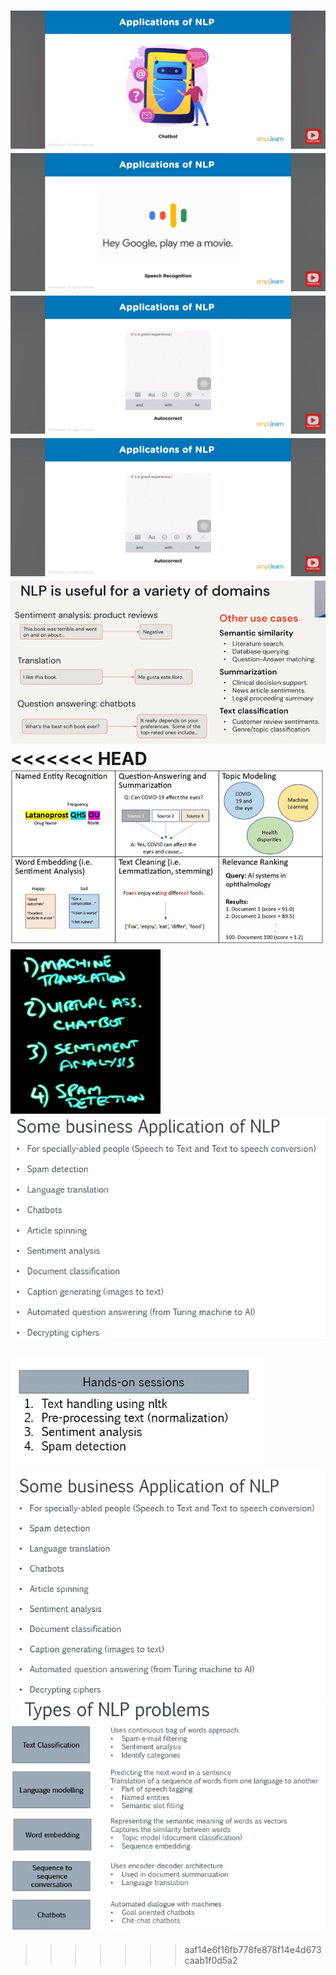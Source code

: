 ![chatbot](assets/chatbot.png)
![speech_recognition](assets/speech_recognition.png)
![autocorrect](assets/autocorrect.png)
![autocorrect](assets/autocorrect.png)
![nlp_applications](assets/nlp_applications.png)
<<<<<<< HEAD
![nlp_applications2](assets/nlp_applications2.png)
![nlp_applications3](assets/nlp_applications3.png)
![nlp_applications4](assets/nlp_applications4.png)
=======
![nlp_applications_2](assets/nlp_applications-2.png)
![nlp_applications_3](assets/nlp_applications-3.png)
![nlp_applications-4](assets/nlp_applications-4.png)
>>>>>>> aaf14e6f16fb778fe878f14e4d673caab1f0d5a2
